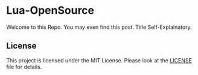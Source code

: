 # Lua-OpenSource
Welcome to this Repo. You may even find this post.
Title Self-Explainatory.


## License

This project is licensed under the MIT License. Please look at the [LICENSE](./LICENSE) file for details.
